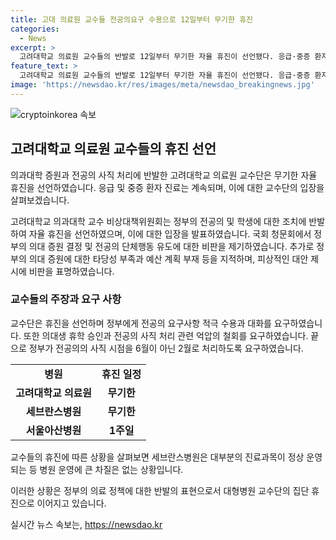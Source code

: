 ```yaml
---
title: 고대 의료원 교수들 전공의요구 수용으로 12일부터 무기한 휴진
categories:
  - News
excerpt: >
  고려대학교 의료원 교수들의 반발로 12일부터 무기한 자율 휴진이 선언됐다. 응급·중증 환자 진료는 이어가지만, 정부의 증원·전공의 사직 처리에 대한 논란이 이어지고 있다. 고려대학교 의과대학 교수 비상대책위원회는 정부의 결정에 반대하며 의료인 과로를 피하기 위해 휴진을 결정했고, 정부에 대화와 요구 압박을 예고했다. 대형병원 교수들의 반발은 세브란스병원, 서울아산병원 등으로 확산되고 있지만, 병원 운영에 큰 차질은 없는 상황이다.
feature_text: >
  고려대학교 의료원 교수들의 반발로 12일부터 무기한 자율 휴진이 선언됐다. 응급·중증 환자 진료는 이어가지만, 정부의 증원·전공의 사직 처리에 대한 논란이 이어지고 있다. 고려대학교 의과대학 교수 비상대책위원회는 정부의 결정에 반대하며 의료인 과로를 피하기 위해 휴진을 결정했고, 정부에 대화와 요구 압박을 예고했다. 대형병원 교수들의 반발은 세브란스병원, 서울아산병원 등으로 확산되고 있지만, 병원 운영에 큰 차질은 없는 상황이다.
image: 'https://newsdao.kr/res/images/meta/newsdao_breakingnews.jpg'
---
```


<p><img src="https://newsdao.kr/res/images/meta/newsdao_breakingnews.jpg" alt="cryptoinkorea 속보" /></p>

<h2 data-ke-size="size26">고려대학교 의료원 교수들의 휴진 선언</h2>

<p>의과대학 증원과 전공의 사직 처리에 반발한 고려대학교 의료원 교수단은 무기한 자율 휴진을 선언하였습니다. 응급 및 중증 환자 진료는 계속되며, 이에 대한 교수단의 입장을 살펴보겠습니다.</p>

<p data-ke-size="size16">고려대학교 의과대학 교수 비상대책위원회는 정부의 전공의 및 학생에 대한 조치에 반발하여 자율 휴진을 선언하였으며, 이에 대한 입장을 발표하였습니다. 국회 청문회에서 정부의 의대 증원 결정 및 전공의 단체행동 유도에 대한 비판을 제기하였습니다. 추가로 정부의 의대 증원에 대한 타당성 부족과 예산 계획 부재 등을 지적하며, 피상적인 대안 제시에 비판을 표명하였습니다.</p>

<h3 data-ke-size="size24">교수들의 주장과 요구 사항</h3>

<p>교수단은 휴진을 선언하며 정부에게 전공의 요구사항 적극 수용과 대화를 요구하였습니다. 또한 의대생 휴학 승인과 전공의 사직 처리 관련 억압의 철회를 요구하였습니다. 끝으로 정부가 전공의의 사직 시점을 6월이 아닌 2월로 처리하도록 요구하였습니다.</p>

<table>
  <tr>
    <td style="text-align: center; height: 17px;"><b>병원</b></td>
    <td style="text-align: center; height: 17px;"><b>휴진 일정</b></td>
  </tr>
  <tr>
    <td style="text-align: center; height: 17px;"><b>고려대학교 의료원</b></td>
    <td style="text-align: center; height: 17px;"><b>무기한</b></td>
  </tr>
  <tr>
    <td style="text-align: center; height: 17px;"><b>세브란스병원</b></td>
    <td style="text-align: center; height: 17px;"><b>무기한</b></td>
  </tr>
  <tr>
    <td style="text-align: center; height: 17px;"><b>서울아산병원</b></td>
    <td style="text-align: center; height: 17px;"><b>1주일</b></td>
  </tr>
</table>

<p>교수들의 휴진에 따른 상황을 살펴보면 세브란스병원은 대부분의 진료과목이 정상 운영되는 등 병원 운영에 큰 차질은 없는 상황입니다. </p>

<p>이러한 상황은 정부의 의료 정책에 대한 반발의 표현으로서 대형병원 교수단의 집단 휴진으로 이어지고 있습니다.</p>
실시간 뉴스 속보는, <a href="https://newsdao.kr" rel="dofollow">https://newsdao.kr</a>


